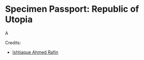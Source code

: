 # Specimen Passport: Republic of Utopia
A 


Credits: 
- [Ishtiaque Ahmed Rafin](https://github.com/CsehRafin)
